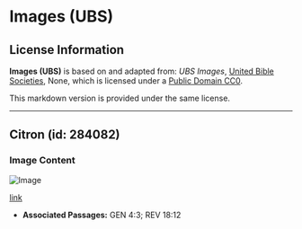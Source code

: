 # Images (UBS)

## License Information

**Images (UBS)** is based on and adapted from: _UBS Images_, [United Bible Societies](https://unitedbiblesocieties.org/), None, which is licensed under a [Public Domain CC0](https://creativecommons.org/public-domain/cc0/).

This markdown version is provided under the same license.



--------------------------------

## Citron (id: 284082)

### Image Content

![Image](https://cdn.aquifer.bible/aquifer-content/resources/Media/WEB-0135_citron.jpg)

[link](https://cdn.aquifer.bible/aquifer-content/resources/Media/WEB-0135_citron.jpg)

* **Associated Passages:** GEN 4:3; REV 18:12

